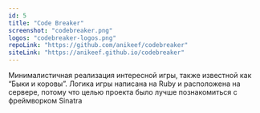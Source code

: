 ```yaml
---
id: 5
title: "Code Breaker"
screenshot: "codebreaker.png"
logos: "codebreaker-logos.png"
repoLink: "https://github.com/anikeef/codebreaker"
siteLink: "https://anikeef.github.io/codebreaker"
---
```

Минималистичная реализация интересной игры, также известной как “Быки
и коровы”. Логика игры написана на Ruby и расположена на сервере,
потому что целью проекта было лучше познакомиться с фреймворком
Sinatra
